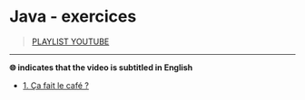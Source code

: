 # Java - exercices

> [PLAYLIST YOUTUBE](https://www.youtube.com/playlist?list=PLrSOXFDHBtfGfwasBSNmhx0egKfahfvIq)

---

**🌐 indicates that the video is subtitled in English**<br>

+ [1. Ça fait le café ?](https://www.youtube.com/watch?v=XQ7CSHi0Yt4)

